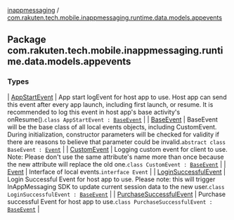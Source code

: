 [inappmessaging](../index.md) / [com.rakuten.tech.mobile.inappmessaging.runtime.data.models.appevents](./index.md)

## Package com.rakuten.tech.mobile.inappmessaging.runtime.data.models.appevents

### Types

| [AppStartEvent](-app-start-event/index.md) | App start logEvent for host app to use. Host app can send this event after every app launch, including first launch, or resume. It is recommended to log this event in host app's base activity's onResume().`class AppStartEvent : `[`BaseEvent`](-base-event/index.md) |
| [BaseEvent](-base-event/index.md) | BaseEvent will be the base class of all local events objects, including CustomEvent. During initialization, constructor parameters will be checked for validity if there are reasons to believe that parameter could be invalid.`abstract class BaseEvent : `[`Event`](-event/index.md) |
| [CustomEvent](-custom-event/index.md) | Logging custom event for client to use. Note: Please don't use the same attribute's name more than once because the new attribute will replace the old one.`class CustomEvent : `[`BaseEvent`](-base-event/index.md) |
| [Event](-event/index.md) | Interface of local events.`interface Event` |
| [LoginSuccessfulEvent](-login-successful-event/index.md) | Login Successful Event for host app to use. Please note: this will trigger InAppMessaging SDK to update current session data to the new user.`class LoginSuccessfulEvent : `[`BaseEvent`](-base-event/index.md) |
| [PurchaseSuccessfulEvent](-purchase-successful-event/index.md) | Purchase successful Event for host app to use.`class PurchaseSuccessfulEvent : `[`BaseEvent`](-base-event/index.md) |

